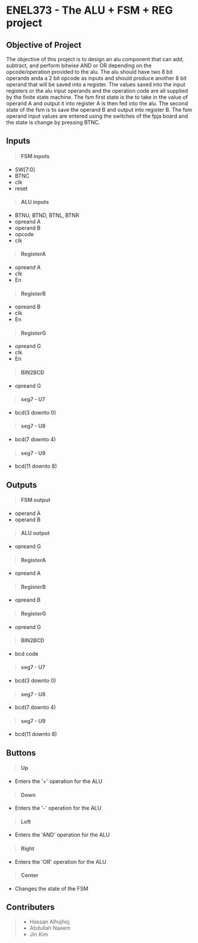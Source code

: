 # ENEL373 - The ALU + FSM + REG project


## Objective of Project
The objective of this project is to design an alu component that can add, subtract, and perform bitwise AND or OR depending on the opcode/operation provided to the alu.
The alu should have two 8 bit operands anda a 2 bit opcode as inputs and should produce another 8 bit operand that will be saved into a register. 
The values saved into the input registers or the alu input operands and the operation code are all supplied by the finite state machine. 
The fsm first state is the to take in the value of operand A and output it into register A is then fed into the alu. 
The second state of the fsm is to save the operand B and output into register B. 
The fsm operand input values are entered using the switches of the fpja board and the state is change by pressing BTNC.

## Inputs

> #### FSM inputs
- SW[7:0]
- BTNC
- clk
- reset

> #### ALU inputs
- BTNU, BTND, BTNL, BTNR
- opreand A
- operand B
- opcode
- clk

> #### RegisterA
- opreand A
- clk
- En

> #### RegisterB
- opreand B
- clk
- En

> #### RegisterG
- opreand G
- clk
- En

> #### BIN2BCD
- opreand G

> #### seg7 - U7
- bcd(3 downto 0)

> #### seg7 - U8
- bcd(7 downto 4)

> #### seg7 - U9
- bcd(11 downto 8)


## Outputs

> #### FSM output
- operand A
- operand B

> #### ALU output
- opreand G

> #### RegisterA
- opreand A

> #### RegisterB
- opreand B

> #### RegisterG
- opreand G

> #### BIN2BCD
- bcd code

> #### seg7 - U7
- bcd(3 downto 0)

> #### seg7 - U8
- bcd(7 downto 4)

> #### seg7 - U9
- bcd(11 downto 8)

## Buttons

> #### Up
- Enters the '+' operation for the ALU

> #### Down
- Enters the '-' operation for the ALU

> #### Left
- Enters the 'AND' operation for the ALU

> #### Right
- Enters the 'OR' operation for the ALU

> #### Center
- Changes the state of the FSM

## Contributers
> - Hassan Alhujhoj
> - Abdullah Naeem 
> - Jin Kim